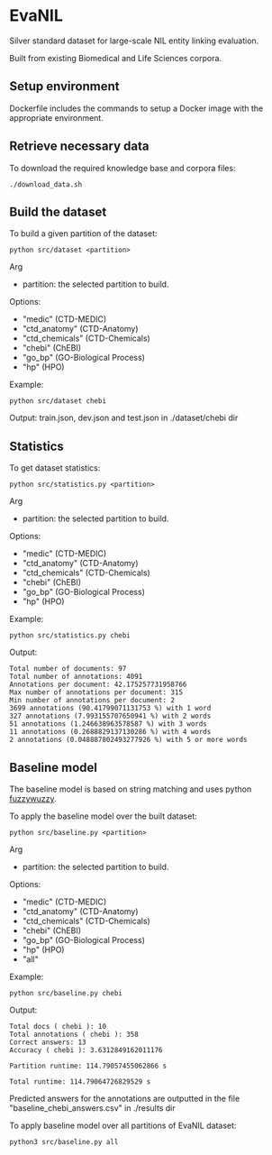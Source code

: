 # EvaNIL
Silver standard dataset for large-scale NIL entity linking evaluation.

Built from existing Biomedical and Life Sciences corpora.


## Setup environment

Dockerfile includes the commands to setup a Docker image with the appropriate environment.


## Retrieve necessary data
To download the required knowledge base and corpora files:

```
./download_data.sh
```


## Build the dataset

To build a given partition of the dataset:

```
python src/dataset <partition>
```

Arg
- partition: the selected partition to build.

Options:
- "medic" (CTD-MEDIC)
- "ctd_anatomy" (CTD-Anatomy)
- "ctd_chemicals" (CTD-Chemicals)
- "chebi" (ChEBI)
- "go_bp" (GO-Biological Process)
- "hp" (HPO)

Example:

```
python src/dataset chebi
```

Output: train.json, dev.json and test.json in ./dataset/chebi dir

## Statistics

To get dataset statistics:
```
python src/statistics.py <partition>
```

Arg
- partition: the selected partition to build.

Options:
- "medic" (CTD-MEDIC)
- "ctd_anatomy" (CTD-Anatomy)
- "ctd_chemicals" (CTD-Chemicals)
- "chebi" (ChEBI)
- "go_bp" (GO-Biological Process)
- "hp" (HPO)

Example:
```
python src/statistics.py chebi
```

Output:
```
Total number of documents: 97
Total number of annotations: 4091
Annotations per document: 42.175257731958766
Max number of annotations per document: 315
Min number of annotations per document: 2
3699 annotations (90.41799071131753 %) with 1 word
327 annotations (7.993155707650941 %) with 2 words
51 annotations (1.246638963578587 %) with 3 words
11 annotations (0.2688829137130286 %) with 4 words
2 annotations (0.048887802493277926 %) with 5 or more words
```


## Baseline model
The baseline model is based on string matching and uses python [fuzzywuzzy](https://pypi.org/project/fuzzywuzzy/).

To apply the baseline model over the built dataset:

```
python src/baseline.py <partition>
```
Arg
- partition: the selected partition to build.

Options:
- "medic" (CTD-MEDIC)
- "ctd_anatomy" (CTD-Anatomy)
- "ctd_chemicals" (CTD-Chemicals)
- "chebi" (ChEBI)
- "go_bp" (GO-Biological Process)
- "hp" (HPO)
- "all"

Example:
```
python src/baseline.py chebi
```
Output:
```
Total docs ( chebi ): 10
Total annotations ( chebi ): 358
Correct answers: 13
Accuracy ( chebi ): 3.6312849162011176

Partition runtime: 114.79057455062866 s

Total runtime: 114.79064726829529 s
```

Predicted answers for the annotations are outputted in the file "baseline_chebi_answers.csv" in ./results dir


To apply baseline model over all partitions of EvaNIL dataset:

```
python3 src/baseline.py all
```

